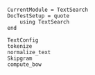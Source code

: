 ```@meta

CurrentModule = TextSearch
DocTestSetup = quote
    using TextSearch
end
```

```@docs
TextConfig
tokenize
normalize_text
Skipgram
compute_bow
```